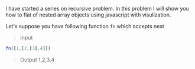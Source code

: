 I have started a series on recursive problem. In this problem I will show you how to flat of nested array objects using javascript with visulization.

Let's suppose you have following function `fn` which accepts nest
>Input
```javascript
fn([1,[2,[3],4]])
```

> Output
1,2,3,4
<!--stackedit_data:
eyJoaXN0b3J5IjpbMTQ3MzUzNDExM119
-->